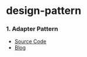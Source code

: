 # design-pattern

### 1. Adapter Pattern
* [Source Code](https://github.com/sangwoo0727/design-pattern/tree/main/AdapterPattern)
* [Blog](https://velog.io/@sangwoo0727/Adapter-Pattern%EC%9D%84-%EC%8B%9C%EB%82%98%EB%A6%AC%EC%98%A4%EB%A5%BC-%ED%86%B5%ED%95%B4-%EB%8A%90%EA%BB%B4%EB%B3%B4%EC%9E%90)

